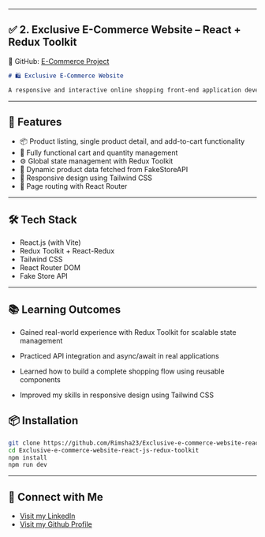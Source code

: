 
---

## ✅ 2. **Exclusive E-Commerce Website – React + Redux Toolkit**

📁 GitHub: [E-Commerce Project](https://github.com/Rimsha23/Exclusive-e-commerce-website-react-js-redux-toolkit/tree/master)

```markdown
# 🛍️ Exclusive E-Commerce Website

A responsive and interactive online shopping front-end application developed with **React.js**, **Redux Toolkit**, and **Fake Store API**. Built during my front-end training at **Enigmatix BoostCamp** (June 2023 – Jan 2024).

```
---

## 🚀 Features

- 📦 Product listing, single product detail, and add-to-cart functionality
- 🛒 Fully functional cart and quantity management
- ⚙️ Global state management with Redux Toolkit
- 🔄 Dynamic product data fetched from FakeStoreAPI
- 📱 Responsive design using Tailwind CSS
- 🔁 Page routing with React Router

---

## 🛠️ Tech Stack

- React.js (with Vite)
- Redux Toolkit + React-Redux
- Tailwind CSS
- React Router DOM
- Fake Store API

---

## 📚 Learning Outcomes

- Gained real-world experience with Redux Toolkit for scalable state management

- Practiced API integration and async/await in real applications

- Learned how to build a complete shopping flow using reusable components

- Improved my skills in responsive design using Tailwind CSS

## 📦 Installation

```bash
git clone https://github.com/Rimsha23/Exclusive-e-commerce-website-react-js-redux-toolkit.git
cd Exclusive-e-commerce-website-react-js-redux-toolkit
npm install
npm run dev
```

---

## 🔗 Connect with Me

- [Visit my LinkedIn](https://www.linkedin.com/in/rimsha-malik/)
- [Visit my Github Profile](https://github.com/Rimsha23/)

